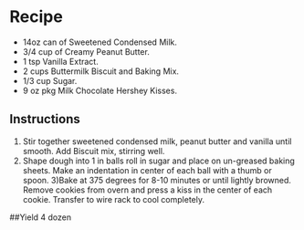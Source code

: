 # Recipe

- 14oz can of Sweetened Condensed Milk.
- 3/4 cup of Creamy Peanut Butter.
- 1 tsp Vanilla Extract.
- 2 cups Buttermilk Biscuit and Baking Mix.
- 1/3 cup Sugar.
- 9 oz pkg Milk Chocolate Hershey Kisses.

## Instructions

1) Stir together sweetened condensed milk, peanut butter and vanilla until smooth.
Add Biscuit mix, stirring well.
2) Shape dough into 1 in balls roll in sugar and place on un-greased baking sheets.
Make an indentation in center of each ball with a thumb or spoon.
3)Bake at 375 degrees for 8-10 minutes or until lightly browned. Remove cookies from overn
and press a kiss in the center of each cookie. Transfer to wire rack to cool completely.

##Yield
4 dozen
